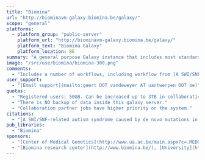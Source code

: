 ```yaml
---
title: "Biomina"
url: "http://biominavm-galaxy.biomina.be/galaxy/"
scope: "general"
platforms:
  - platform_group: "public-server"
    platform_url: "http://biominavm-galaxy.biomina.be/galaxy/"
    platform_text: "Biomina Galaxy"
    platform_location: BE
summary: "A general purpose Galaxy instance that includes most standard tools for DNA/RNA sequencing, plus extra tools for panel resequencing, variant annotation and some tools for Illumina SNParray analysis. "
image: "/src/use/biomina/biomina-300.png"
comments:
  - "Includes a number of workflows, including workflow from [A SWI/SNF-related autism syndrome caused by de novo mutations in ADNP](http://www.nature.com/ng/journal/vaop/ncurrent/full/ng.2899.html), by Helsmoortel, *et al.*, *[Nature Genetics](http://www.nature.com/ng/)* (2014) doi:10.1038/ng.2899"
user_support:
  - "[Email support](mailto:geert DOT vandeweyer AT uantwerpen DOT be)"
quotas:
  - "Registered users: 50GB. Can be increased up to 3TB in collaborative projects."
  - "There is NO backup of data inside this galaxy server."
  - "Collaboration partner jobs have higher priority on the system."
citations:
  - "[A SWI/SNF-related autism syndrome caused by de novo mutations in ADNP](http://www.nature.com/ng/journal/vaop/ncurrent/full/ng.2899.html), by Helsmoortel, *et al.*, *[Nature Genetics](http://www.nature.com/ng/)* (2014) doi:10.1038/ng.2899"
pub_libraries:
  - "Biomina"
sponsors:
  - "[Center of Medical Genetics](http://www.ua.ac.be/main.aspx?c=.MEDGEN), [University of Antwerp](http://www.ua.ac.be/)"
  - "[Biomina research center](http://www.biomina.be/), [University](http://www.ua.ac.be/) and [University Hospital](http://www.uza.be/) of Antwerp"
---
```

